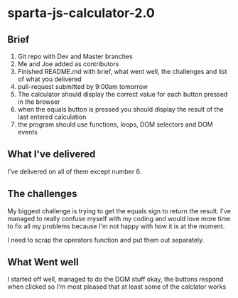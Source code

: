 # sparta-js-calculator-2.0

## Brief
1. Git repo with Dev and Master branches
2. Me and Joe added as contributors
3. Finished README.md with brief, what went well, the  challenges and list of what you delivered
4. pull-request submitted by 9:00am tomorrow
5. The calculator should display the correct value for each button pressed in the browser
6. when the equals button is pressed you should display the result of the last entered calculation
7. the program should use functions, loops, DOM selectors and DOM events

## What I've delivered
I've delivered on all of them except number 6.

## The challenges
My biggest challenge is trying to get the equals sign to return the result. I've managed to really confuse myself with my coding and would love more time to fix all my problems because I'm not happy with how it is at the moment.

I need to scrap the operators function and put them out separately.

## What Went well

I started off well, managed to do the DOM stuff okay, the buttons respond when clicked so I'm most pleased that at least some of the calclator works
